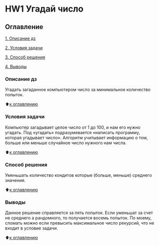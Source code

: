 # HW1 Угадай число

## Оглавление
[1. Описание дз](https://github.com/Meretrix6/mf_data_hw/tree/main/HW1/README.md/#Описание-дз)

[2. Условия задачи](https://github.com/Meretrix6/mf_data_hw/tree/main/HW1/README.md/#Условия-задачи)

[3. Способ решения](https://github.com/Meretrix6/mf_data_hw/tree/main/HW1/README.md/#Способ-решения)

[4. Выводы](https://github.com/Meretrix6/mf_data_hw/tree/main/HW1/README.md/#Выводы)


### Описание дз
Угадать загаданное компьютером число за минимальное количество попыток.

:arrow_up:[к оглавлению](https://github.com/Meretrix6/mf_data_hw/tree/main/HW1/README.md/#Оглавление)

### Условия задачи
Компьютер загадывает целое число от 1 до 100, и нам его нужно угадать. Под «угадать» подразумевается «написать программу, которая угадывает число».
Алгоритм учитывает информацию о том, больше или меньше случайное число нужного нам числа.

:arrow_up:[к оглавлению](https://github.com/Meretrix6/mf_data_hw/tree/main/HW1/README.md/#Оглавление)

### Способ решения
Уменьшать количество кондитов которые (больше, меньше) среднего значения.

:arrow_up:[к оглавлению](https://github.com/Meretrix6/mf_data_hw/tree/main/HW1/README.md/#Оглавление)

### Выводы
Данное решение справляется за пять попыток. Если уменьшат за счет не среднего а рандомного, то получается восемь попыток.
По моему, сломать можно если превысить максимальное число рекурсий, что не входит в условие задачи. 

:arrow_up:[к оглавлению](https://github.com/Meretrix6/mf_data_hw/tree/main/HW1/README.md/#Оглавление)
